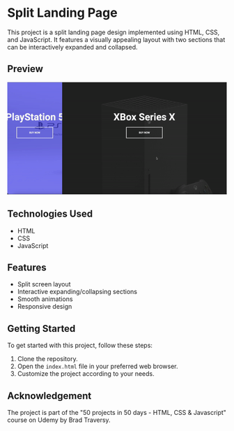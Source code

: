 # Split Landing Page
This project is a split landing page design implemented using HTML, CSS, and JavaScript. It features a visually appealing layout with two sections that can be interactively expanded and collapsed.

## Preview

![Alt Text](img/split_landing_page.gif)

## Technologies Used

- HTML
- CSS
- JavaScript

## Features

- Split screen layout
- Interactive expanding/collapsing sections
- Smooth animations
- Responsive design

## Getting Started

To get started with this project, follow these steps:

1. Clone the repository.
2. Open the `index.html` file in your preferred web browser.
3. Customize the project according to your needs.

## Acknowledgement

The project is part of the "50 projects in 50 days - HTML, CSS & Javascript" course on Udemy by Brad Traversy.

